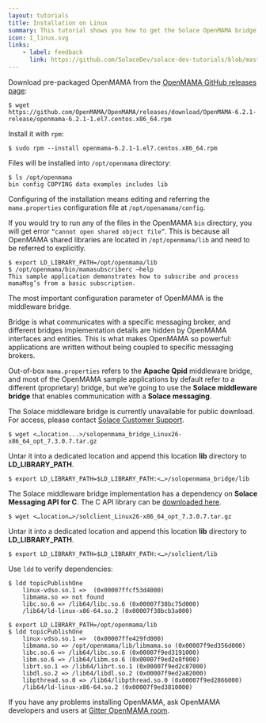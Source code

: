 ```yaml
---
layout: tutorials
title: Installation on Linux
summary: This tutorial shows you how to get the Solace OpenMAMA bridge installed on Linux.
icon: I_linux.svg
links:
    - label: feedback
      link: https://github.com/SolaceDev/solace-dev-tutorials/blob/master/src/pages/tutorials/openmama/installation-linux.md
---
```


Download pre-packaged OpenMAMA from the [OpenMAMA GitHub releases page](https://github.com/OpenMAMA/OpenMAMA/releases):

    $ wget https://github.com/OpenMAMA/OpenMAMA/releases/download/OpenMAMA-6.2.1-release/openmama-6.2.1-1.el7.centos.x86_64.rpm

Install it with `rpm`:

    $ sudo rpm --install openmama-6.2.1-1.el7.centos.x86_64.rpm

Files will be installed into `/opt/openmama` directory:

    $ ls /opt/openmama
    bin config COPYING data examples includes lib

Configuring of the installation means editing and referring the `mama.properties` configuration file at `/opt/openamama/config`.

If you would try to run any of the files in the OpenMAMA `bin` directory, you will get error `“cannot open shared object file”`. This is because all OpenMAMA shared libraries are located in `/opt/openmama/lib` and need to be referred to explicitly.

    $ export LD_LIBRARY_PATH=/opt/openmama/lib
    $ /opt/openmama/bin/mamasubscriberc –help
    This sample application demonstrates how to subscribe and process mamaMsg’s from a basic subscription.

The most important configuration parameter of OpenMAMA is the middleware bridge.

Bridge is what communicates with a specific messaging broker, and different bridges implementation details are hidden by OpenMAMA interfaces and entities. This is what makes OpenMAMA so powerful: applications are written without being coupled to specific messaging brokers.

Out-of-box `mama.properties` refers to the **Apache Qpid** middleware bridge, and most of the OpenMAMA sample applications by default refer to a different (proprietary) bridge, but we’re going to use the **Solace middleware bridge** that enables communication with a **Solace messaging**.

The Solace middleware bridge is currently unavailable for public download. For access, please contact [Solace Customer Support](https://www.solace.com/support/).

    $ wget <…location...>/solopenmama_bridge_Linux26-x86_64_opt_7.3.0.7.tar.gz

Untar it into a dedicated location and append this location **lib** directory to **LD_LIBRARY_PATH**.

    $ export LD_LIBRARY_PATH=$LD_LIBRARY_PATH:<…>/solopenmama_bridge/lib

The Solace middleware bridge implementation has a dependency on **Solace Messaging API for C**. The C API library can be [downloaded here](https://www.solace.com/downloads/).

    $ wget <…location…>/solclient_Linux26-x86_64_opt_7.3.0.7.tar.gz

Untar it into a dedicated location and append this location **lib** directory to **LD_LIBRARY_PATH**.

    $ export LD_LIBRARY_PATH=$LD_LIBRARY_PATH:<…>/solclient/lib

Use `ldd` to verify dependencies:

```
$ ldd topicPublishOne
    linux-vdso.so.1 =>  (0x00007ffcf53d4000)
    libmama.so => not found
    libc.so.6 => /lib64/libc.so.6 (0x00007f38bc75d000)
    /lib64/ld-linux-x86-64.so.2 (0x00007f38bcb3a000)

$ export LD_LIBRARY_PATH=/opt/openmama/lib
$ ldd topicPublishOne
    linux-vdso.so.1 =>  (0x00007ffe429fd000)
    libmama.so => /opt/openmama/lib/libmama.so (0x00007f9ed356d000)
    libc.so.6 => /lib64/libc.so.6 (0x00007f9ed3191000)
    libm.so.6 => /lib64/libm.so.6 (0x00007f9ed2e8f000)
    librt.so.1 => /lib64/librt.so.1 (0x00007f9ed2c87000)
    libdl.so.2 => /lib64/libdl.so.2 (0x00007f9ed2a82000)
    libpthread.so.0 => /lib64/libpthread.so.0 (0x00007f9ed2866000)
    /lib64/ld-linux-x86-64.so.2 (0x00007f9ed3810000)
```

If you have any problems installing OpenMAMA, ask OpenMAMA developers and users at [Gitter OpenMAMA room](https://gitter.im/OpenMAMA/OpenMAMA).
